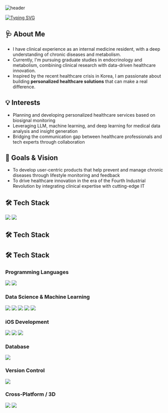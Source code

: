 ![header](https://capsule-render.vercel.app/api?type=waving&color=0:8DBCC7,100:C4E1E6&height=300&section=header&text=Alex%20J%20Choi)

[![Typing SVG](https://readme-typing-svg.demolab.com?font=Quicksand&pause=1000&color=131D4F&width=435&lines=Bridging+Medicine+And+Tech)](https://git.io/typing-svg)

## 🩺 About Me
- I have clinical experience as an internal medicine resident, with a deep understanding of chronic diseases and metabolism.
- Currently, I'm pursuing graduate studies in endocrinology and metabolism, combining clinical research with data-driven healthcare innovation.
- Inspired by the recent healthcare crisis in Korea, I am passionate about building **personalized healthcare solutions** that can make a real difference.

## 💡 Interests
- Planning and developing personalized healthcare services based on biosignal monitoring
- Leveraging LLM, machine learning, and deep learning for medical data analysis and insight generation
- Bridging the communication gap between healthcare professionals and tech experts through collaboration

## 🚀 Goals & Vision
- To develop user-centric products that help prevent and manage chronic diseases through lifestyle monitoring and feedback
- To drive healthcare innovation in the era of the Fourth Industrial Revolution by integrating clinical expertise with cutting-edge IT

## 🛠 Tech Stack
<img src="https://img.shields.io/badge/Python-3776AB?style=flat&logo=Python&logoColor=white"/>
<img src="https://img.shields.io/badge/React-61DAFB?style=flat&logo=React&logoColor=black"/>

## 🛠 Tech Stack

## 🛠 Tech Stack

### Programming Languages
<img src="https://img.shields.io/badge/Python-3776AB?style=for-the-badge&logo=python&logoColor=white"/>
<img src="https://img.shields.io/badge/Swift-FA7343?style=for-the-badge&logo=swift&logoColor=white"/>

### Data Science & Machine Learning
<img src="https://img.shields.io/badge/Scikit--learn-F7931E?style=for-the-badge&logo=scikit-learn&logoColor=white"/>
<img src="https://img.shields.io/badge/Seaborn-4C8CBF?style=for-the-badge&logo=seaborn&logoColor=white"/>
<img src="https://img.shields.io/badge/Pandas-150458?style=for-the-badge&logo=pandas&logoColor=white"/>
<img src="https://img.shields.io/badge/TensorFlow-FF6F00?style=for-the-badge&logo=tensorflow&logoColor=white"/>
<img src="https://img.shields.io/badge/Keras-D00000?style=for-the-badge&logo=keras&logoColor=white"/>

### iOS Development
<img src="https://img.shields.io/badge/SwiftUI-46B1E7?style=for-the-badge&logo=swift&logoColor=white"/>
<img src="https://img.shields.io/badge/SwiftData-FA7343?style=for-the-badge&logo=swift&logoColor=white"/>
<img src="https://img.shields.io/badge/Lottie-00B3E6?style=for-the-badge&logo=lottie&logoColor=white"/>

### Database
<img src="https://img.shields.io/badge/MySQL-4479A1?style=for-the-badge&logo=mysql&logoColor=white"/>

### Version Control
<img src="https://img.shields.io/badge/Git-F05032?style=for-the-badge&logo=git&logoColor=white"/>

### Cross-Platform / 3D
<img src="https://img.shields.io/badge/Unity-000000?style=for-the-badge&logo=unity&logoColor=white"/>



<img src="https://capsule-render.vercel.app/api?type=waving&color=auto&height=100&section=footer" />
